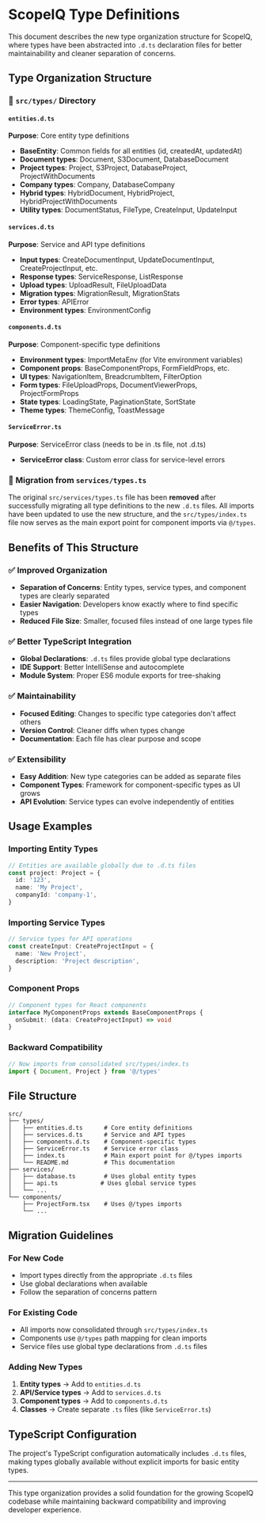 # ScopeIQ Type Definitions

This document describes the new type organization structure for ScopeIQ, where types have been abstracted into `.d.ts` declaration files for better maintainability and cleaner separation of concerns.

## Type Organization Structure

### 📁 `src/types/` Directory

#### `entities.d.ts`

**Purpose**: Core entity type definitions

- **BaseEntity**: Common fields for all entities (id, createdAt, updatedAt)
- **Document types**: Document, S3Document, DatabaseDocument
- **Project types**: Project, S3Project, DatabaseProject, ProjectWithDocuments
- **Company types**: Company, DatabaseCompany
- **Hybrid types**: HybridDocument, HybridProject, HybridProjectWithDocuments
- **Utility types**: DocumentStatus, FileType, CreateInput, UpdateInput

#### `services.d.ts`

**Purpose**: Service and API type definitions

- **Input types**: CreateDocumentInput, UpdateDocumentInput, CreateProjectInput, etc.
- **Response types**: ServiceResponse, ListResponse
- **Upload types**: UploadResult, FileUploadData
- **Migration types**: MigrationResult, MigrationStats
- **Error types**: APIError
- **Environment types**: EnvironmentConfig

#### `components.d.ts`

**Purpose**: Component-specific type definitions

- **Environment types**: ImportMetaEnv (for Vite environment variables)
- **Component props**: BaseComponentProps, FormFieldProps, etc.
- **UI types**: NavigationItem, BreadcrumbItem, FilterOption
- **Form types**: FileUploadProps, DocumentViewerProps, ProjectFormProps
- **State types**: LoadingState, PaginationState, SortState
- **Theme types**: ThemeConfig, ToastMessage

#### `ServiceError.ts`

**Purpose**: ServiceError class (needs to be in .ts file, not .d.ts)

- **ServiceError class**: Custom error class for service-level errors

### 🔄 Migration from `services/types.ts`

The original `src/services/types.ts` file has been **removed** after successfully migrating all type definitions to the new `.d.ts` files. All imports have been updated to use the new structure, and the `src/types/index.ts` file now serves as the main export point for component imports via `@/types`.

## Benefits of This Structure

### ✅ **Improved Organization**

- **Separation of Concerns**: Entity types, service types, and component types are clearly separated
- **Easier Navigation**: Developers know exactly where to find specific types
- **Reduced File Size**: Smaller, focused files instead of one large types file

### ✅ **Better TypeScript Integration**

- **Global Declarations**: `.d.ts` files provide global type declarations
- **IDE Support**: Better IntelliSense and autocomplete
- **Module System**: Proper ES6 module exports for tree-shaking

### ✅ **Maintainability**

- **Focused Editing**: Changes to specific type categories don't affect others
- **Version Control**: Cleaner diffs when types change
- **Documentation**: Each file has clear purpose and scope

### ✅ **Extensibility**

- **Easy Addition**: New type categories can be added as separate files
- **Component Types**: Framework for component-specific types as UI grows
- **API Evolution**: Service types can evolve independently of entities

## Usage Examples

### Importing Entity Types

```typescript
// Entities are available globally due to .d.ts files
const project: Project = {
  id: '123',
  name: 'My Project',
  companyId: 'company-1',
}
```

### Importing Service Types

```typescript
// Service types for API operations
const createInput: CreateProjectInput = {
  name: 'New Project',
  description: 'Project description',
}
```

### Component Props

```typescript
// Component types for React components
interface MyComponentProps extends BaseComponentProps {
  onSubmit: (data: CreateProjectInput) => void
}
```

### Backward Compatibility

```typescript
// Now imports from consolidated src/types/index.ts
import { Document, Project } from '@/types'
```

## File Structure

```
src/
├── types/
│   ├── entities.d.ts      # Core entity definitions
│   ├── services.d.ts      # Service and API types
│   ├── components.d.ts    # Component-specific types
│   ├── ServiceError.ts    # Service error class
│   ├── index.ts           # Main export point for @/types imports
│   └── README.md          # This documentation
├── services/
│   ├── database.ts        # Uses global entity types
│   ├── api.ts            # Uses global service types
│   └── ...
└── components/
    ├── ProjectForm.tsx    # Uses @/types imports
    └── ...
```

## Migration Guidelines

### For New Code

- Import types directly from the appropriate `.d.ts` files
- Use global declarations when available
- Follow the separation of concerns pattern

### For Existing Code

- All imports now consolidated through `src/types/index.ts`
- Components use `@/types` path mapping for clean imports
- Service files use global type declarations from `.d.ts` files

### Adding New Types

1. **Entity types** → Add to `entities.d.ts`
2. **API/Service types** → Add to `services.d.ts`
3. **Component types** → Add to `components.d.ts`
4. **Classes** → Create separate `.ts` files (like `ServiceError.ts`)

## TypeScript Configuration

The project's TypeScript configuration automatically includes `.d.ts` files, making types globally available without explicit imports for basic entity types.

---

This type organization provides a solid foundation for the growing ScopeIQ codebase while maintaining backward compatibility and improving developer experience.
